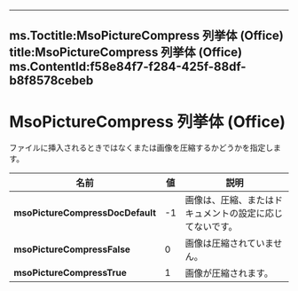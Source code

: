 

---
ms.Toctitle:MsoPictureCompress 列挙体 (Office)
title:MsoPictureCompress 列挙体 (Office)
ms.ContentId:f58e84f7-f284-425f-88df-b8f8578cebeb
---
# MsoPictureCompress 列挙体 (Office)




ファイルに挿入されるときではなくまたは画像を圧縮するかどうかを指定します。

|**名前**|**値**|**説明**|
|---|---|---|
|**msoPictureCompressDocDefault**|-1|画像は、圧縮、またはドキュメントの設定に応じてないです。|
|**msoPictureCompressFalse**|0|画像は圧縮されていません。|
|**msoPictureCompressTrue**|1|画像が圧縮されます。|




